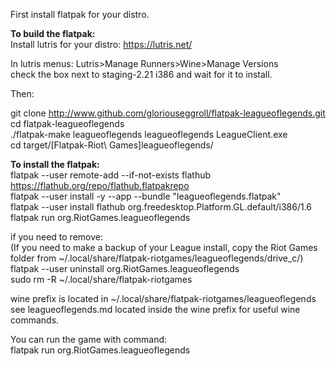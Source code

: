 First install flatpak for your distro. 


**To build the flatpak:**  
Install lutris for your distro: https://lutris.net/  

In lutris menus: Lutris>Manage Runners>Wine>Manage Versions  
check the box next to staging-2.21 i386 and wait for it to install.  

Then:

git clone http://www.github.com/gloriouseggroll/flatpak-leagueoflegends.git  
cd flatpak-leagueoflegends  
 ./flatpak-make leagueoflegends leagueoflegends LeagueClient.exe  
cd target/[Flatpak-Riot\ Games]leagueoflegends/  

**To install the flatpak:**  
flatpak --user remote-add --if-not-exists flathub https://flathub.org/repo/flathub.flatpakrepo  
flatpak --user install -y --app --bundle "leagueoflegends.flatpak"  
flatpak --user install flathub org.freedesktop.Platform.GL.default/i386/1.6  
flatpak run org.RiotGames.leagueoflegends  

if you need to remove:  
(If you need to make a backup of your League install, copy the Riot Games folder from ~/.local/share/flatpak-riotgames/leagueoflegends/drive_c/)  
flatpak --user uninstall org.RiotGames.leagueoflegends  
sudo rm -R ~/.local/share/flatpak-riotgames  

wine prefix is located in ~/.local/share/flatpak-riotgames/leagueoflegends  
see leagueoflegends.md located inside the wine prefix for useful wine commands.  

You can run the game with command:  
flatpak run org.RiotGames.leagueoflegends  
